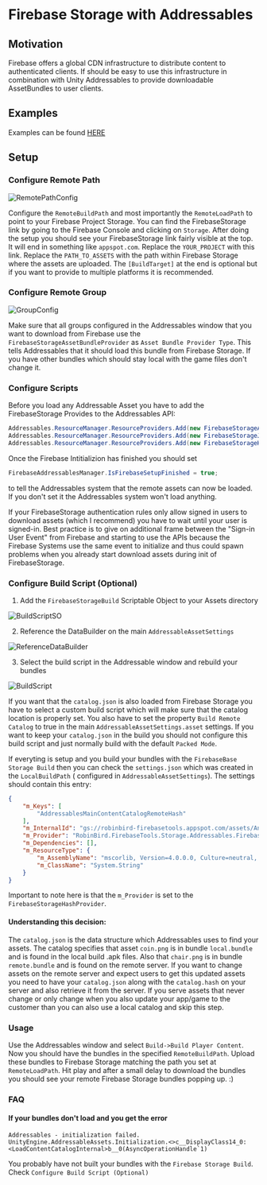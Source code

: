 # Firebase Storage with Addressables

## Motivation

Firebase offers a global CDN infrastructure to distribute content to authenticated clients. If should be easy to use this infrastructure in combination with Unity Addressables to provide downloadable AssetBundles to user clients.

## Examples

Examples can be found [HERE](https://gitlab.com/robinbird-studios/hives/firebase-tools-hive)

## Setup

### Configure Remote Path

![RemotePathConfig](https://gitlab.com/robinbird-studios/misc/readme-assets/raw/master/firebase-tools/RemovePathConfig.png?inline=false)

Configure the `RemoteBuildPath` and most importantly the `RemoteLoadPath` to point to your Firebase Project Storage. You can find the FirebaseStorage link by going to the Firebase Console and clicking on `Storage`. After doing the setup you should see your FirebaseStorage link fairly visible at the top. It will end in something like `appspot.com`. Replace the `YOUR_PROJECT` with this link.
Replace the `PATH_TO_ASSETS` with the path within Firebase Storage where the assets are uploaded. The `[BuildTarget]` at the end is optional but if you want to provide to multiple platforms it is recommended.

### Configure Remote Group

![GroupConfig](https://gitlab.com/robinbird-studios/misc/readme-assets/raw/master/firebase-tools/GroupConfiguration.png?inline=false)

Make sure that all groups configured in the Addressables window that you want to download from Firebase use the `FirebaseStorageAssetBundleProvider` as `Asset Bundle Provider Type`. This tells Addressables that it should load this bundle from Firebase Storage. If you have other bundles which should stay local with the game files don't change it.

### Configure Scripts

Before you load any Addressable Asset you have to add the FirebaseStorage Provides to the Addressables API:

``` csharp
Addressables.ResourceManager.ResourceProviders.Add(new FirebaseStorageAssetBundleProvider());
Addressables.ResourceManager.ResourceProviders.Add(new FirebaseStorageJsonAssetProvider());
Addressables.ResourceManager.ResourceProviders.Add(new FirebaseStorageHashProvider());
```

Once the Firebase Intitializion has finished you should set 
``` csharp
FirebaseAddressablesManager.IsFirebaseSetupFinished = true;
```
to tell the Addressables system that the remote assets can now be loaded. If you don't set it the Addressables system won't load anything.


If your FirebaseStorage authentication rules only allow signed in users to download assets (which I recommend) you have to wait until your user is signed-in. Best practice is to give on additional frame between the "Sign-in User Event" from Firebase and starting to use the APIs because the Firebase Systems use the same event to initialize and thus could spawn problems when you already start download assets during init of FirebaseStorage.


### Configure Build Script (Optional)

1. Add the `FirebaseStorageBuild` Scriptable Object to your Assets directory

![BuildScriptSO](https://gitlab.com/robinbird-studios/misc/readme-assets/raw/master/firebase-tools/CreateBuildScriptAsset.png)

2. Reference the DataBuilder on the main `AddressableAssetSettings`

![ReferenceDataBuilder](https://gitlab.com/robinbird-studios/misc/readme-assets/raw/master/firebase-tools/ReferenceBuildScriptDataBuilder.png)

3. Select the build script in the Addressable window and rebuild your bundles


![BuildScript](https://gitlab.com/robinbird-studios/misc/readme-assets/raw/master/firebase-tools/BuildScriptSelection.png?inline=false)

If you want that the `catalog.json` is also loaded from Firebase Storage you have to select a custom build script which will make sure that the catalog location is properly set.
You also have to set the property `Build Remote Catalog` to true in the main `AddressableAssetSettings.asset` settings. If you want to keep your `catalog.json` in the build you should not configure this build script and just normally build with the default `Packed Mode`.

If everyting is setup and you build your bundles with the `FirebaseBase Storage Build` then you can check the `settings.json` which was created in the `LocalBuildPath` ( configured in `AddressableAssetSettings`). The settings should contain this entry:

``` json
{
    "m_Keys": [
        "AddressablesMainContentCatalogRemoteHash"
    ],
    "m_InternalId": "gs://robinbird-firebasetools.appspot.com/assets/Android/catalog_1.hash",
    "m_Provider": "RobinBird.FirebaseTools.Storage.Addressables.FirebaseStorageHashProvider",
    "m_Dependencies": [],
    "m_ResourceType": {
        "m_AssemblyName": "mscorlib, Version=4.0.0.0, Culture=neutral, PublicKeyToken=b77a5c561934e089",
        "m_ClassName": "System.String"
    }
}
```

Important to note here is that the `m_Provider` is set to the `FirebaseStorageHashProvider`.

#### Understanding this decision:

The `catalog.json` is the data structure which Addressables uses to find your assets. The catalog specifies that asset `coin.png` is in bundle `local.bundle` and is found in the local build .apk files. Also that `chair.png` is in bundle `remote.bundle` and is found on the remote server.
If you want to change assets on the remote server and expect users to get this updated assets you need to have your `catalog.json` along with the `catalog.hash` on your server and also retrieve it from the server.
If you serve assets that never change or only change when you also update your app/game to the customer than you can also use a local catalog and skip this step.


### Usage

Use the Addressables window and select `Build->Build Player Content`. Now you should have the bundles in the specified `RemoteBuildPath`. Upload these bundles to Firebase Storage matching the path you set at `RemoteLoadPath`. Hit play and after a small delay to download the bundles you should see your remote Firebase Storage bundles popping up. :)


### FAQ

#### If your bundles don't load and you get the error
```
Addressables - initialization failed.
UnityEngine.AddressableAssets.Initialization.<>c__DisplayClass14_0:<LoadContentCatalogInternal>b__0(AsyncOperationHandle`1)
```

You probably have not built your bundles with the `Firebase Storage Build`. Check `Configure Build Script (Optional)`